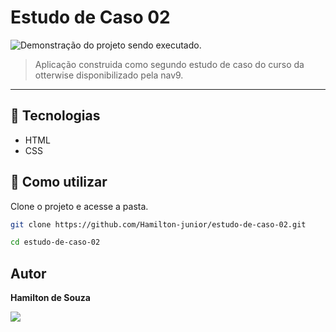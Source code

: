 # Estudo de Caso 02

<img src="./assets/example.gif" alt="Demonstração do projeto sendo executado.">

> Aplicação construida como segundo estudo de caso do curso da otterwise disponibilizado pela nav9.

<hr>

## 🧪 Tecnologias

- HTML
- CSS

## 🚀 Como utilizar

Clone o projeto e acesse a pasta.

```bash
git clone https://github.com/Hamilton-junior/estudo-de-caso-02.git

cd estudo-de-caso-02

```

## Autor

<strong> Hamilton de Souza </strong>
<br>

<a href="https://www.linkedin.com/in/hamilton-junior-34451018a/" target="_blank"><img src="https://img.shields.io/badge/Linkedin-blue?style=for-the-badge&logo=Linkedin"></a>
